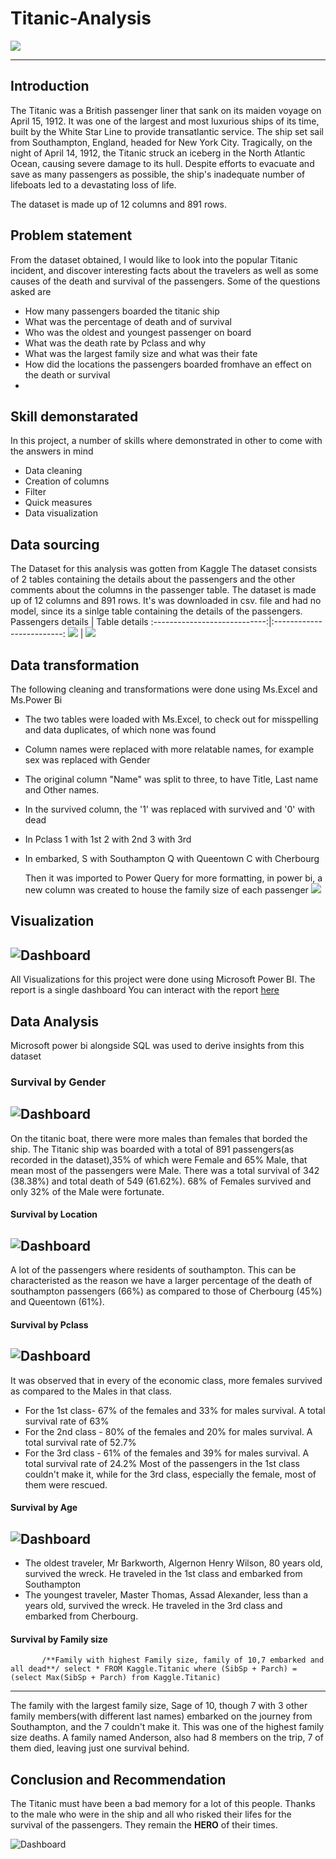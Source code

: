 # Titanic-Analysis
![](titanic_boat.jpg)
___________________
##  Introduction
The Titanic was a British passenger liner that sank on its maiden voyage on April 15, 1912. It was one of the largest and most luxurious ships of its time, built by the White Star Line to provide transatlantic service. The ship set sail from Southampton, England, headed for New York City.
Tragically, on the night of April 14, 1912, the Titanic struck an iceberg in the North Atlantic Ocean, causing severe damage to its hull. Despite efforts to evacuate and save as many passengers as possible, the ship's inadequate number of lifeboats led to a devastating loss of life. 

The dataset is made up of 12 columns and 891 rows.
##  Problem statement
From the dataset obtained, I would like to look into the popular Titanic incident, and discover interesting facts about the travelers as well as some causes of the death and survival of the passengers.
Some of the questions asked are
  -  How many passengers boarded the titanic ship
  -  What was the percentage of death and of survival
  -  Who was the oldest and youngest passenger on board
  -  What was the death rate by Pclass and why
  -  What was the largest family size and what was their fate
  -  How did the locations the passengers boarded fromhave an effect on the death or survival
  -  
 ## Skill demonstarated 
In this project, a number of skills where demonstrated in other to come with the answers in mind  
   -  Data cleaning 
   -  Creation of columns
   -  Filter
   -  Quick measures
   -  Data visualization

## Data sourcing
The Dataset for this analysis was gotten from Kaggle
The dataset consists of 2 tables containing the details about the passengers and the other comments about the columns in the passenger table. The dataset is made up of 12 columns and 891 rows. It's was downloaded in csv. file and had no model, since its a sinlge table containing the details of the passengers.
Passengers details            |    Table details
:----------------------------:|:-------------------------:
![](Passengers_details.png)   |     ![](Table_details.png)

## Data transformation
 The following cleaning and transformations were done using Ms.Excel and Ms.Power Bi
  - The two tables were loaded with Ms.Excel, to check out for misspelling and data duplicates, of which none was found
  - Column names were replaced with more relatable names, for example sex was replaced with Gender
  - The original column "Name" was split to three, to have Title, Last name and Other names.
  - In the survived column, the '1' was replaced with survived and '0' with dead
  - In Pclass 1 with 1st
                2 with 2nd
                3 with 3rd
  - In embarked, S with Southampton
                      Q with Queentown
                      C with Cherbourg

    Then it was imported to Power Query for more formatting, in power bi, a new column was created to house the family size of each passenger
![](New_Colunm.png)

## Visualization
![Dashboard](Titanic_pix.png)
-----------------------
All Visualizations for this project were done using Microsoft Power BI. The report is a single dashboard
 You can interact with the report [here](https://drive.google.com/file/d/1MLrPabOES3Bylrta_AdGofwY766tU9tE/view?usp=drive_link)
##  Data  Analysis
Microsoft power bi alongside SQL was used to derive insights from this dataset
### Survival by Gender
![Dashboard](Count_gender.png)
-------------------------------
On the titanic boat, there were more males than females that borded the ship. The Titanic ship was boarded with a total of 891 passengers(as recorded in the dataset),35% of which 
 were Female and 65% Male, that mean most of the passengers were Male. There was a total survival of 342 (38.38%) and total death of 549 (61.62%). 68% of Females survived and only 32% of the Male were fortunate. 
 
#### Survival by Location 
![Dashboard](Passengers_location.png)
-----------------------------------------
A lot of the passengers where residents of southampton. This can be characteristed as the reason we have a larger percentage of the death of southampton passengers (66%) as compared to those of Cherbourg (45%) and Queentown (61%).

#### Survival by Pclass
![Dashboard](Passenger_class.png)
---------------------------------------
It was observed that in every of the economic class, more females survived as compared to the Males in that class.
 - For the  1st class-  67% of the females and 33% for males  survival. A total survival rate of 63%
 - For the 2nd class -  80% of the females and 20% for males  survival. A total survival rate of 52.7%
 - For the 3rd class -  61% of the females and 39% for males  survival. A total survival rate of 24.2%
Most of the passengers in the 1st class couldn't make it, while for the 3rd class, especially the female, most of them were rescued.

#### Survival by Age
![Dashboard](Count_age-survived.png)
-------------------------------------
- The oldest traveler, Mr Barkworth, Algernon Henry Wilson, 80 years old, survived the wreck. He traveled in the 1st class and embarked from Southampton
- The youngest traveler, Master Thomas, Assad Alexander, less than a years old, survived the wreck. He traveled in the 3rd class and embarked from Cherbourg.

#### Survival by Family size 
           /**Family with highest Family size, family of 10,7 embarked and all dead**/ select * FROM Kaggle.Titanic where (SibSp + Parch) =(select Max(SibSp + Parch) from Kaggle.Titanic)

-------------------------------------
The family with the largest family size, Sage of 10, though 7 with 3 other family members(with different last names) embarked on the journey from Southampton, and the 7 couldn't make it. This was one of the highest family size deaths. 
A family named Anderson, also had 8 members on the trip, 7 of them died, leaving just one survival behind.


## Conclusion and Recommendation

The Titanic must have been a bad memory for a lot of this people.
Thanks to the male who were in the ship and all who risked their lifes for the survival of the passengers. They remain the **HERO** of their times.

![Dashboard](Thanks.jpg)





   
    

